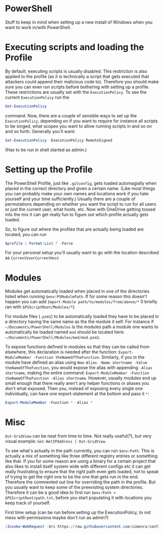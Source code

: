 PowerShell
======

Stuff to keep in mind when setting up a new install of Windows when you want to work in/with PowerShell.

# Executing scripts and loading the Profile

By default, executing scripts is usually disabled. This restriction is also applied to the profile (as it is technically a script that gets executed that attackers could append their malicious code to). Therefore you should make sure you can even run scripts before bothering with setting up a profile. These restrictions are usually set with the `ExecutionPolicy`. To see the current `ExecutionPolicy` run the
```PowerShell
Get-ExecutionPolicy
```
command. Now, there are a couple of sensible ways to set up the `ExecutionPolicy`, depending on if you want to require for instance all scripts to be singed, what scopes you want to allow running scripts in and so on and so forth. Generally you'll want:
```PowerShell
Set-ExecutionPolicy -ExecutionPolicy RemoteSigned
```
(Has to be run in shell started as admin.)

# Setting up the Profile

The PowerShell Profile, just like `.gitconfig`, gets loaded automagially when placed in the correct directory and given a certain name. (Like most things you can probably make your own names and locations work if you hate yourself and your time sufficiently.) Usually there are a couple of permutations depending on whether you want the script to run for all users or just the current user, what hosts, etc. Now with OneDrive getting tossed into the mix it can get really fun to figure out which profile actually gets loaded.

So, to figure out where the profiles that are actually being loaded are located, you can run
```PowerShell
$profile | Format-List * -Force
```
For your personal setup you'll usually want to go with the location described as `CurrentUserCurrentHost`

# Modules

Modules get automatically loaded when placed in one of the directories listed when running `$env:PSModulePath`. If for some reason this doesn't happen you can add `Import-Module path/to/modules/from/above/*` (I briefly ran with `$PSScriptRoot/Modules/*`).

For module files (`.psm1`) to be automatically loaded they have to be placed in a directory having the same name as the the module it self. For instance if `~/Documents/PowerShell/Modules` is the modules path a module one wants to automatically be loaded named `mod` should be located here: `~/Documents/PowerShell/Modules/mod/mod.psm1`.

To expose functions defined in modules so that they can be called from elsewhere, this declaration is needed after the function: `Export-ModuleMember -Function theNameOfTheFunction`. Similarly, if you in the module have defined an alias using `New-Alias -Name shortname -Value theNameOfTheFunction`, you would expose the alias with appending `-Alias shortname`, making the entire command: `Export-ModuleMember -Function theNameOfTheFunction -Alias shortname`. However, usually modules end up small enough that there really aren't any helper functions or aliases you don't what exposed. Then you, instead of exposing every single one individually, can have one export-statement at the bottom and pass it `*`:
```PowerShell
Export-ModuleMember -Function * -Alias *
```

# Misc

`Out-GridView` can be neat from time to time. Not really useful(?), but very visual example: `Get-NetIPAddress | Out-GridView`.

To see what's actually in the path currently, you can run `$env:Path`. This is actually a mix of something like three different registry entries or something like that. If you for some reason are using a binary for a certain project that also likes to install itself system wide with different configs etc it can get really frustrating to ensure that the right path even gets loaded, not to speak of trying to get the right one to be the one that gets run in the end. Therefore the commented out line for overriding the path in the profile. But you usually want to keep some of the preexisting system directories. Therefore it can be a good idea to first run `$env:Path > $PSScriptRoot/path.txt`, before you start populating it with locations you keep track of yourself.

First time setup (can be run before setting  up the ExecutionPolicy, to not mess with permissions maybe don't run as admin?)
```PowerShell
(Invoke-WebRequest -Uri https://raw.githubusercontent.com/simonra/config/master/PowerShell/Profile.ps1 -UseBasicParsing).content > $profile
```
